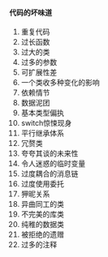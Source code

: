 #### 代码的坏味道

1. 重复代码
2. 过长函数
3. 过大的类
4. 过多的参数
5. 可扩展性差
6. 一个类收多种变化的影响
7. 依赖情节
8. 数据泥团
9. 基本类型偏执
10. switch惊悚现身
11. 平行继承体系
12. 冗赘类
13. 夸夸其谈的未来性
14. 令人迷惑的临时变量
15. 过度耦合的消息链
16. 过度使用委托
17. 狎昵关系
18. 异曲同工的类
19. 不完美的库类
20. 纯稚的数据类
21. 被拒绝的遗赠
22. 过多的注释